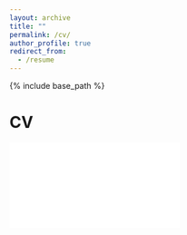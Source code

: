 ```yaml
---
layout: archive
title: ""
permalink: /cv/
author_profile: true
redirect_from:
  - /resume
---
```


{% include base_path %}


CV
======

<embed src="CV_2023.pdf" type="application/pdf">
